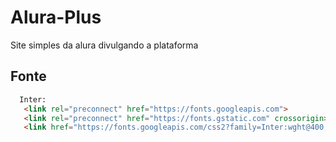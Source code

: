 # Alura-Plus
Site simples da alura divulgando a plataforma

## Fonte
```html
  Inter:
   <link rel="preconnect" href="https://fonts.googleapis.com">
   <link rel="preconnect" href="https://fonts.gstatic.com" crossorigin>
   <link href="https://fonts.googleapis.com/css2?family=Inter:wght@400;700&display=swap" rel="stylesheet">
```
